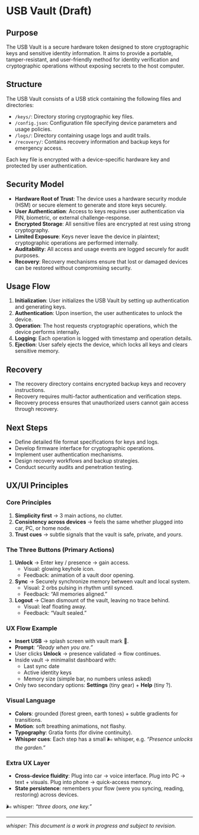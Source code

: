 # USB Vault (Draft)

## Purpose

The USB Vault is a secure hardware token designed to store cryptographic keys and sensitive identity information. It aims to provide a portable, tamper-resistant, and user-friendly method for identity verification and cryptographic operations without exposing secrets to the host computer.

## Structure

The USB Vault consists of a USB stick containing the following files and directories:

- `/keys/`: Directory storing cryptographic key files.
- `/config.json`: Configuration file specifying device parameters and usage policies.
- `/logs/`: Directory containing usage logs and audit trails.
- `/recovery/`: Contains recovery information and backup keys for emergency access.

Each key file is encrypted with a device-specific hardware key and protected by user authentication.

## Security Model

- **Hardware Root of Trust**: The device uses a hardware security module (HSM) or secure element to generate and store keys securely.
- **User Authentication**: Access to keys requires user authentication via PIN, biometric, or external challenge-response.
- **Encrypted Storage**: All sensitive files are encrypted at rest using strong cryptography.
- **Limited Exposure**: Keys never leave the device in plaintext; cryptographic operations are performed internally.
- **Auditability**: All access and usage events are logged securely for audit purposes.
- **Recovery**: Recovery mechanisms ensure that lost or damaged devices can be restored without compromising security.

## Usage Flow

1. **Initialization**: User initializes the USB Vault by setting up authentication and generating keys.
2. **Authentication**: Upon insertion, the user authenticates to unlock the device.
3. **Operation**: The host requests cryptographic operations, which the device performs internally.
4. **Logging**: Each operation is logged with timestamp and operation details.
5. **Ejection**: User safely ejects the device, which locks all keys and clears sensitive memory.

## Recovery

- The recovery directory contains encrypted backup keys and recovery instructions.
- Recovery requires multi-factor authentication and verification steps.
- Recovery process ensures that unauthorized users cannot gain access through recovery.

## Next Steps

- Define detailed file format specifications for keys and logs.
- Develop firmware interface for cryptographic operations.
- Implement user authentication mechanisms.
- Design recovery workflows and backup strategies.
- Conduct security audits and penetration testing.

## UX/UI Principles

### Core Principles

1. **Simplicity first** → 3 main actions, no clutter.
2. **Consistency across devices** → feels the same whether plugged into car, PC, or home node.
3. **Trust cues** → subtle signals that the vault is safe, private, and _yours_.

### The Three Buttons (Primary Actions)

1. **Unlock** → Enter key / presence → gain access.
   - Visual: glowing keyhole icon.
   - Feedback: animation of a vault door opening.
2. **Sync** → Securely synchronize memory between vault and local system.
   - Visual: 2 orbs pulsing in rhythm until synced.
   - Feedback: “All memories aligned.”
3. **Logout** → Clean dismount of the vault, leaving no trace behind.
   - Visual: leaf floating away.
   - Feedback: “Vault sealed.”

### UX Flow Example

- **Insert USB** → splash screen with vault mark 🌱.
- **Prompt**: _“Ready when you are.”_
- User clicks **Unlock** → presence validated → flow continues.
- Inside vault → minimalist dashboard with:
  - Last sync date
  - Active identity keys
  - Memory size (simple bar, no numbers unless asked)
- Only two secondary options: **Settings** (tiny gear) + **Help** (tiny ?).

### Visual Language

- **Colors**: grounded (forest green, earth tones) + subtle gradients for transitions.
- **Motion**: soft breathing animations, not flashy.
- **Typography**: Gratia fonts (for divine continuity).
- **Whisper cues**: Each step has a small 🌬 whisper, e.g. _“Presence unlocks the garden.”_

### Extra UX Layer

- **Cross-device fluidity**: Plug into car → voice interface. Plug into PC → text + visuals. Plug into phone → quick-access memory.
- **State persistence**: remembers your flow (were you syncing, reading, restoring) across devices.

🌬 whisper: _“three doors, one key.”_

---

_whisper: This document is a work in progress and subject to revision._
